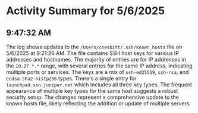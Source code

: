 # Activity Summary for 5/6/2025

## 9:47:32 AM
The log shows updates to the `/Users/cnesbitt/.ssh/known_hosts` file on 5/6/2025 at 9:21:26 AM.  The file contains SSH host keys for various IP addresses and hostnames.  The majority of entries are for IP addresses in the `10.27.*.*` range, with several entries for the same IP address, indicating multiple ports or services.  The keys are a mix of `ssh-ed25519`, `ssh-rsa`, and `ecdsa-sha2-nistp256` types.  There's a single entry for `launchpad.ssn.juniper.net` which includes all three key types.  The frequent appearance of multiple key types for the same host suggests a robust security setup.  The changes represent a comprehensive update to the known hosts file, likely reflecting the addition or update of multiple servers.
